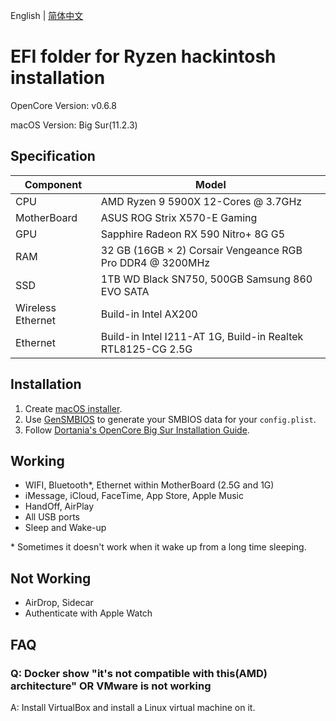 English | [简体中文](./README)

# EFI folder for Ryzen hackintosh installation

OpenCore Version: v0.6.8

macOS Version: Big Sur(11.2.3)

## Specification

| Component         | Model                                                       |
| ----------------- | ----------------------------------------------------------- |
| CPU               | AMD Ryzen 9 5900X 12-Cores @ 3.7GHz                         |
| MotherBoard       | ASUS ROG Strix X570-E Gaming                                |
| GPU               | Sapphire Radeon RX 590 Nitro+ 8G G5                         |
| RAM               | 32 GB (16GB × 2) Corsair Vengeance RGB Pro DDR4 @ 3200MHz   |
| SSD               | 1TB WD Black SN750, 500GB Samsung 860 EVO SATA              |
| Wireless Ethernet | Build-in Intel AX200                                        |
| Ethernet          | Build-in Intel I211-AT 1G, Build-in Realtek RTL8125-CG 2.5G |

## Installation

1. Create [macOS installer](https://dortania.github.io/OpenCore-Install-Guide/installer-guide/mac-install.html#downloading-macos-modern-os).
2. Use [GenSMBIOS](https://github.com/corpnewt/GenSMBIOS) to generate your SMBIOS data for your `config.plist`.
3. Follow [Dortania's OpenCore Big Sur Installation Guide](https://dortania.github.io/OpenCore-Install-Guide/extras/big-sur/#table-of-contents).

## Working

- WIFI, Bluetooth*, Ethernet within MotherBoard (2.5G and 1G)
- iMessage, iCloud, FaceTime, App Store, Apple Music
- HandOff, AirPlay
- All USB ports
- Sleep and Wake-up

\* Sometimes it doesn't work when it wake up from a long time sleeping.

## Not Working

- AirDrop, Sidecar
- Authenticate with Apple Watch

## FAQ

### Q: Docker show "it's not compatible with this(AMD) architecture" OR VMware is not working

A: Install VirtualBox and install a Linux virtual machine on it.